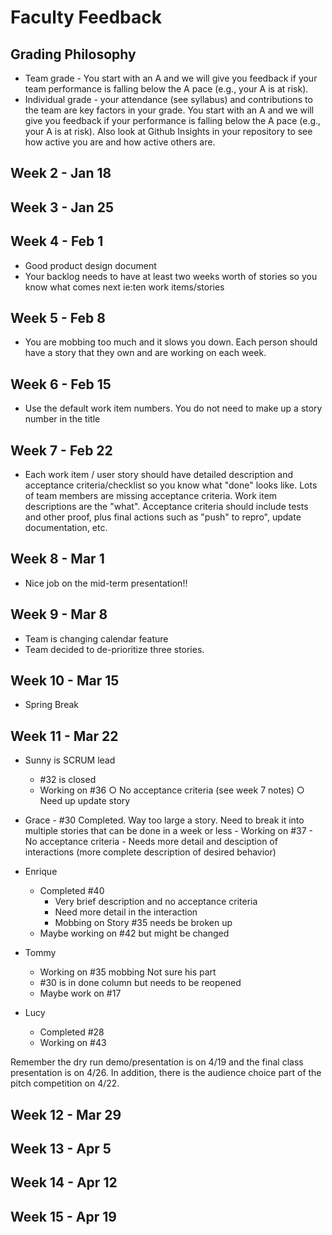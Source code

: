 # Faculty Feedback #

## Grading Philosophy ##
- Team grade - You start with an A and we will give you feedback if your team performance is falling below the A pace (e.g., your A is at risk).
- Individual grade - your attendance (see syllabus) and contributions to the team are key factors in your grade.  You start with an A and we will give you feedback if your performance is falling below the A pace (e.g., your A is at risk).  Also look at Github Insights in your repository to see how active you are and how active others are.

## Week 2 - Jan 18 ##

## Week 3 - Jan 25 ##

## Week 4 - Feb 1 ##
- Good product design document
- Your backlog needs to have at least two weeks worth of stories so you know what comes next ie:ten work items/stories

## Week 5 - Feb 8 ##
 - You are mobbing too much and it slows you down. Each person should have a story that they own and are working on each week.
## Week 6 - Feb 15 ##

- Use the default work item numbers. You do not need to make up a story number in the title

## Week 7 - Feb 22 ##
- Each work item / user story should have detailed description and acceptance criteria/checklist so you know what "done" looks like. Lots of team members
are missing acceptance criteria. Work item descriptions are the "what".  Acceptance criteria should include tests and other proof, plus final actions such as "push"
to repro", update documentation, etc.

## Week 8 - Mar 1 ##

-  Nice job on the mid-term presentation!!

## Week 9 - Mar 8 ##
- Team is changing calendar feature
- Team decided to de-prioritize three stories. 
## Week 10 - Mar 15 ##
- Spring Break
## Week 11 - Mar 22 ##

- Sunny is SCRUM lead
	- #32 is closed
	- Working on #36
		○ No acceptance criteria (see week 7 notes)
		○ Need up update story
- Grace
		 - #30 Completed. Way too large a story. Need to break it into multiple stories that can be done in a week or less
		 - Working on #37
		  - No acceptance criteria
			 - Needs more detail and desciption of interactions (more complete description of desired behavior)
- Enrique
	- Completed #40
		- Very brief description and no acceptance criteria
		- Need more detail in the interaction
		- Mobbing on Story #35 needs be broken up
	 - Maybe working on #42 but might be changed
				
- Tommy
	- Working on #35 mobbing Not sure his part
	- #30 is in done column but needs to be reopened
	- Maybe work on #17
- Lucy
	- Completed #28
	- Working on #43
	
Remember the dry run demo/presentation is on 4/19 and the final class presentation is on 4/26. In addition, there is the audience choice part of the pitch competition on 4/22.

## Week 12 - Mar 29 ##

## Week 13 - Apr 5 ##

## Week 14 - Apr 12 ##

## Week 15 - Apr 19 ##
